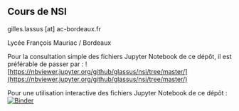 ## Cours de NSI 
gilles.lassus [at] ac-bordeaux.fr

Lycée François Mauriac / Bordeaux  



Pour la consultation simple des fichiers Jupyter Notebook de ce dépôt, il est préférable de passer par :
![https://nbviewer.jupyter.org/github/glassus/nsi/tree/master/](https://nbviewer.jupyter.org/github/glassus/nsi/tree/master/)

Pour une utilisation interactive des fichiers Jupyter Notebook de ce dépôt :
[![Binder](https://mybinder.org/badge_logo.svg)](https://mybinder.org/v2/gh/glassus/nsi/master)
